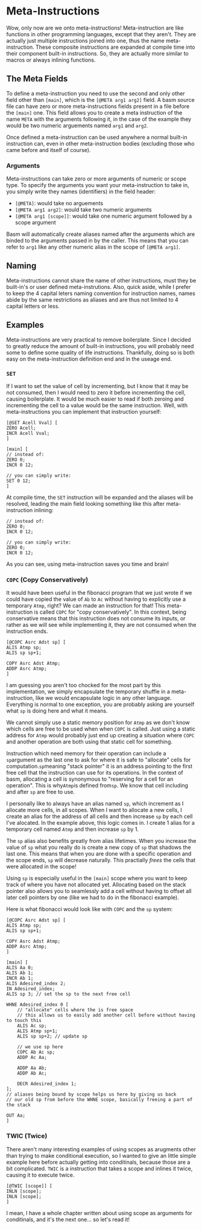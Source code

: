 # Meta-Instructions

Wow, only now are we onto meta-instructions!
Meta-instruction are like functions in other programming languages, except that they aren't.
They are actually just multiple instructions joined into one, thus the name meta-instruction.
These composite instructions are expanded at compile time into their component built-in instructions.
So, they are actually more similar to macros or always inlining functions.

## The Meta Fields

To define a meta-instruction you need to use the second and only other field other than `[main]`,
which is the `[@META arg1 arg2]` field.
A basm source file can have zero or more meta-instructions fields present in a file before the `[main]` one.
This field allows you to create a meta instruction of the name `META` with the arguments following it,
in the case of the example they would be two numeric arguements named `arg1` and `arg2`.

Once defined a meta-instruction can be used anywhere a normal built-in instruction can,
even in other meta-instruction bodies (excluding those who came before and itself of course).

### Arguments

Meta-instructions can take zero or more arguments of numeric or scope type.
To specify the arguments you want your meta-instruction to take in,
you simply write they names (identifiers) in the field header:

* `[@META]`: would take no arguements
* `[@META arg1 arg2]`: would take two numeric arguments
* `[@META arg1 [scope]]`: would take one numeric argument followed by a scope argument

Basm will automatically create aliases named after the arguments which are binded to the arguments passed in by the caller.
This means that you can refer to `arg1` like any other numeric alias in the scope of `[@META arg1]`.

## Naming

Meta-instructions cannot share the name of other instructions, must they be built-in's or user defined meta-instrutions.
Also, quick aside, while I prefer to keep the 4 capital leters naming convention for instruction names,
names abide by the same restrictions as aliases and are thus not limited to 4 capital letters or less.

## Examples

Meta-instructions are very practical to remove boilerplate.
Since I decided to greatly reduce the amount of built-in instructions,
you will probably need some to define some quality of life instructions.
Thankfully, doing so is both easy on the meta-instruction definition end and in the useage end.

### `SET`

If I want to set the value of cell by incrementing, but I know that it may be not consumed,
then I would need to zero it before incrementing the cell, causing boilerplate.
It would be much easier to read if both zeroing and incrementing the cell to a value would be the same instruction.
Well, with meta-instructions you can implement that instruction yourself:

```basm
[@SET Acell Vval] [
ZERO Acell;
INCR Acell Vval;
]

[main] [
// instead of:
ZERO 0;
INCR 0 12;

// you can simply write:
SET 0 12;
]
```

At compile time, the `SET` instruction will be expanded and the aliases will be resolved,
leading the main field looking something like this after meta-instruction inlining:

```basm
// instead of:
ZERO 0;
INCR 0 12;

// you can simply write:
ZERO 0;
INCR 0 12;
```

As you can see, using meta-instruction saves you time and brain!

### `COPC` (Copy Conservatively)

It would have been useful in the fibonacci program that we just wrote if we could have copied the value of `Ab`
to `Ac` without having to explicitly use a temporary `Atmp`, right? We can made an instruction for that!
This meta-instruction is called `COPC` for "copy conservatively".
In this context, being conservative means that this instruction does not consume its inputs,
or rather as we will see while implementing it, they are not consumed when the instruction ends.

```basm
[@COPC Asrc Adst sp] [
ALIS Atmp sp;
ALIS sp sp+1;

COPY Asrc Adst Atmp;
ADDP Asrc Atmp;
]
```

I am guessing you aren't too chocked for the most part by this implementation, we simply encapsulate
the temporary shuffle in a meta-instruction, like we would encapsulate logic in any other language.
Everything is normal to one exception, you are probably asking are yourself what `sp` is doing here and what it means.

We cannot simply use a static memory position for `Atmp` as we don't know which cells are free to be used when when `COPC` is called.
Just using a static address for `Atmp` would probably just end up creating a situation where `COPC` and another operation are both using that static cell for something.

Instruction which need memory for their operation can include a `sp`argument as the last one to ask for where it is safe to "allocate" cells for computation.`sp`meaning "stack pointer" it is an address pointing to the first free cell that the instruction can use for its operations.
In the context of basm, allocating a cell is synonymous to "reserving for a cell for an operation".
This is why`Atmp`is defined from`sp`. We know that cell including and after `sp` are free to use.

I personally like to always have an alias named `sp`, which increment as I allocate more cells, in all scopes.
When I want to allocate a new cells, I create an alias for the address of all cells and then increase `sp` by each cell I've alocated.
In the example above, this logic comes in. I create 1 alias for a temporary cell named `Atmp` and then increase `sp` by 1.

The `sp` alias also benefits greatly from alias lifetimes.
When you increase the value of `sp` what you really do is create a new copy of `sp` that shadows the last one.
This means that when you are done with a specific operation and the scope ends, `sp` will decrease naturally.
This practially *frees* the cells that were allocated in the scope!

Using `sp` is especially useful in the `[main]` scope where you want to keep track of where you have not allocated yet.
Allocating based on the stack pointer also allows you to seamlessly add a cell without having to offset all later
cell pointers by one (like we had to do in the fibonacci example).

Here is what fibonacci would look like with `COPC` and the `sp` system:

```basm
[@COPC Asrc Adst sp] [
ALIS Atmp sp;
ALIS sp sp+1;

COPY Asrc Adst Atmp;
ADDP Asrc Atmp;
]

[main] [
ALIS Aa 0;
ALIS Ab 1;
INCR Ab 1;
ALIS Adesired_index 2;
IN Adesired_index;
ALIS sp 3; // set the sp to the next free cell

WHNE Adesired_index 0 [
    // "allocate" cells where the is free space
    // this allows us to easily add another cell before without having to touch this
    ALIS Ac sp;
    ALIS Atmp sp+1;
    ALIS sp sp+2; // update sp

    // we use sp here
    COPC Ab Ac sp;
    ADDP Ac Aa;

    ADDP Aa Ab;
    ADDP Ab Ac;

    DECR Adesired_index 1;
];
// aliases being bound by scope helps us here by giving us back
// our old sp from before the WHNE scope, basically freeing a part of the stack

OUT Aa;
]
```

### TWIC (Twice)

There aren't many interesting examples of using scopes as arugments
other than trying to make conditional execution, so I wanted to give an little simple example here before actually getting into conditinals,
because those are a bit complicated.
`TWIC` is a instruction that takes a scope and inlines it twice, causing it to execute twice.

```basm
[@TWIC [scope]] [
INLN [scope];
INLN [scope];
]
```

I mean, I have a whole chapter written about using scope as arguments for conditinals, and it's the next one... so let's read it!
